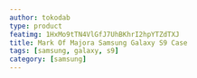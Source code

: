 ```yaml
---
author: tokodab
type: product
featimg: 1HxMo9tTN4VlGfJ7UhBKhrI2hpYTZdTXJ
title: Mark Of Majora Samsung Galaxy S9 Case
tags: [samsung, galaxy, s9]
category: [samsung]
---
```

